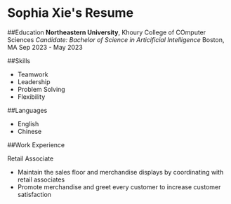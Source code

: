 # Sophia Xie's Resume

##Education
**Northeastern University**, Khoury College of COmputer Sciences
*Candidate: Bachelor of Science in Articificial Intelligence*
Boston, MA Sep 2023 - May 2023

##Skills 
- Teamwork
- Leadership
- Problem Solving
- Flexibility

##Languages
- English
- Chinese

##Work Experience

Retail Associate
- Maintain the sales floor and merchandise displays by coordinating with retail associates
- Promote merchandise and greet every customer to increase customer satisfaction
